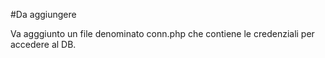#Da aggiungere

Va agggiunto un file denominato conn.php che contiene le credenziali per accedere al DB.


<?php 
$conn = @pg_connect('host=localhost port=5432 dbname=nome_db user=utente password=pwd');

?>
